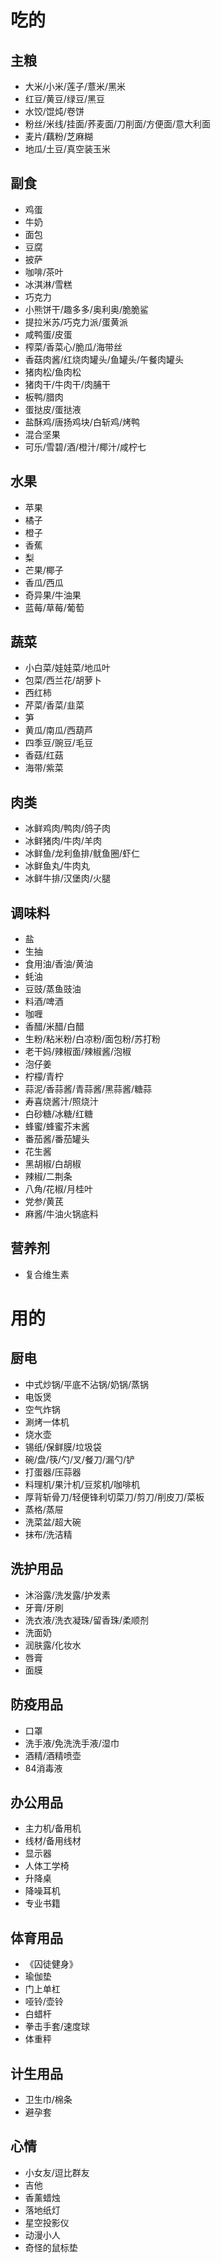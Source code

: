 # 吃的

## 主粮

- 大米/小米/莲子/薏米/黑米
- 红豆/黄豆/绿豆/黑豆
- 水饺/馄炖/卷饼
- 粉丝/米线/挂面/荞麦面/刀削面/方便面/意大利面
- 麦片/藕粉/芝麻糊
- 地瓜/土豆/真空装玉米

## 副食

- 鸡蛋
- 牛奶
- 面包
- 豆腐
- 披萨
- 咖啡/茶叶
- 冰淇淋/雪糕
- 巧克力
- 小熊饼干/趣多多/奥利奥/脆脆鲨
- 提拉米苏/巧克力派/蛋黄派
- 咸鸭蛋/皮蛋
- 榨菜/香菜心/脆瓜/海带丝
- 香菇肉酱/红烧肉罐头/鱼罐头/午餐肉罐头
- 猪肉松/鱼肉松
- 猪肉干/牛肉干/肉脯干
- 板鸭/腊肉
- 蛋挞皮/蛋挞液
- 盐酥鸡/唐扬鸡块/白斩鸡/烤鸭
- 混合坚果
- 可乐/雪碧/酒/橙汁/椰汁/咸柠七

## 水果

- 苹果
- 橘子
- 橙子
- 香蕉
- 梨
- 芒果/椰子
- 香瓜/西瓜
- 奇异果/牛油果
- 蓝莓/草莓/葡萄

## 蔬菜

- 小白菜/娃娃菜/地瓜叶
- 包菜/西兰花/胡萝卜
- 西红柿
- 芹菜/香菜/韭菜
- 笋
- 黄瓜/南瓜/西葫芦
- 四季豆/豌豆/毛豆
- 香菇/红菇
- 海带/紫菜

## 肉类

- 冰鲜鸡肉/鸭肉/鸽子肉
- 冰鲜猪肉/牛肉/羊肉
- 冰鲜鱼/龙利鱼排/鱿鱼圈/虾仁
- 冰鲜鱼丸/牛肉丸
- 冰鲜牛排/汉堡肉/火腿

## 调味料

- 盐
- 生抽
- 食用油/香油/黄油
- 蚝油
- 豆豉/蒸鱼豉油
- 料酒/啤酒
- 咖喱
- 香醋/米醋/白醋
- 生粉/粘米粉/白凉粉/面包粉/苏打粉
- 老干妈/辣椒面/辣椒酱/泡椒
- 泡仔姜
- 柠檬/青柠
- 蒜泥/香蒜酱/青蒜酱/黑蒜酱/糖蒜
- 寿喜烧酱汁/照烧汁
- 白砂糖/冰糖/红糖
- 蜂蜜/蜂蜜芥末酱
- 番茄酱/番茄罐头
- 花生酱
- 黑胡椒/白胡椒
- 辣椒/二荆条
- 八角/花椒/月桂叶
- 党参/黄芪
- 麻酱/牛油火锅底料

## 营养剂

- 复合维生素

# 用的

## 厨电

- 中式炒锅/平底不沾锅/奶锅/蒸锅
- 电饭煲
- 空气炸锅
- 涮烤一体机
- 烧水壶
- 锡纸/保鲜膜/垃圾袋
- 碗/盘/筷/勺/叉/餐刀/漏勺/铲
- 打蛋器/压蒜器
- 料理机/果汁机/豆浆机/咖啡机
- 厚背斩骨刀/轻便锋利切菜刀/剪刀/削皮刀/菜板
- 蒸格/蒸屉
- 洗菜盆/超大碗
- 抹布/洗洁精

## 洗护用品

- 沐浴露/洗发露/护发素
- 牙膏/牙刷
- 洗衣液/洗衣凝珠/留香珠/柔顺剂
- 洗面奶
- 润肤露/化妆水
- 唇膏
- 面膜

## 防疫用品

- 口罩
- 洗手液/免洗洗手液/湿巾
- 酒精/酒精喷壶
- 84消毒液

## 办公用品

- 主力机/备用机
- 线材/备用线材
- 显示器
- 人体工学椅
- 升降桌
- 降噪耳机
- 专业书籍

## 体育用品

- 《囚徒健身》
- 瑜伽垫
- 门上单杠
- 哑铃/壶铃
- 白蜡杆
- 拳击手套/速度球
- 体重秤

## 计生用品

- 卫生巾/棉条
- 避孕套

## 心情

- 小女友/逗比群友
- 吉他
- 香薰蜡烛
- 落地纸灯
- 星空投影仪
- 动漫小人
- 奇怪的鼠标垫
